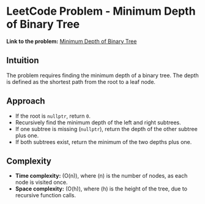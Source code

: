 # LeetCode Problem - Minimum Depth of Binary Tree

**Link to the problem:** [Minimum Depth of Binary Tree](https://leetcode.com/problems/minimum-depth-of-binary-tree/description/)

## Intuition
The problem requires finding the minimum depth of a binary tree. The depth is defined as the shortest path from the root to a leaf node.  

## Approach
- If the root is `nullptr`, return `0`.  
- Recursively find the minimum depth of the left and right subtrees.  
- If one subtree is missing (`nullptr`), return the depth of the other subtree plus one.  
- If both subtrees exist, return the minimum of the two depths plus one.  

## Complexity
- **Time complexity:** \(O(n)\), where \(n\) is the number of nodes, as each node is visited once.  
- **Space complexity:** \(O(h)\), where \(h\) is the height of the tree, due to recursive function calls.  
